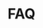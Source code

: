 ---
title: "FAQ"
heading: "Have a question?"
draft: false
_build:
  render: never

image: "images/bernie.png"

faq:
- title: "Who's bERNIE?"
  content: "Glad you asked. bERNIE is our random number generator that picks the winner each week. You can check the code on github [link] but here's the gist:
	
    <ol><li>Bernie checks the amount of SOL in the reward account</li>
  <li>He calculates each prize amount</li>
  <li>Then he takes the entire list of winSOL holders - naughty or nice - weighted by the amount of winSOL  they hold</li>
  <li>He then tosses the biggest dice you've ever seen to find which winSOL holder wins the prize</li>
<li>Once that prize is transferred, he repeats for each smaller prize</li></ol>
"
- title: "How can I verify prize payouts?"
  content: "Unlike most old gits, bErnie adores github, and will publish a report to his repo every time he sends out prizes. All transfers will be verifiable on chain."
- title: "Is this Safe?"
  content: "<p>Yes ser. At all times your SOL is held in an account managed by Solana Lab's Stake Pool Program, and is untouchable by our devs. At any time you can unstake or exchange your winSOL and receive your SOL back. You'll never get out less SOL than you put in.</p>
	
	<p>Due to the way the Solana stake pool program works, you may need to wait until the end of the epoch to receive all your SOL. We plan to setup a liquidity pool in the near future that will allow an 'instant unstake' for a small fee, just as you can at Marinade and other stake pools.</p>
"
- title: "Is this some kind of degen  casino?"
  content: "<p>Hell no. It is a fun game of chance, but you'll never make a loss in SOL terms. You can withdraw your SOL at any time.</p>
  <p>The only cost is opportunity cost - you could stake elsewhere for a guaranteed return, or stake here for the chance at an outsized one. You're not betting or risking anything, simply opting to give up your vanilla staking rewards to the pool for the chance of winning the pot.</p>
	
<p>Chances are - your governement may even offer the same thing! </p>
<p>In the UK they call it Premium Bonds, NZ offers 'Bonus Bonds', Ireland 'Prize Bonds' and in Scandinavia it's a 'Premieobligationer'. Only when the government do it the prizes come from a mind achingly dull fiat interest rate of 1%. On Solana staking rewards are 6x that, so your potential rewards are worth a lot more too.</p>"
- title: "So do I pay taxes on this?"
  content: "<p>We are not financial advisors! But in many countries, similar products  - or indeed winnings from lotteries or free prize draws - are treated as gifts or windfalls and are thus exempt from tax.</p><p>It's possible that in your jurisdiction winnings from winSOL are indeed tax free. But you really should ask your accountant, not some anons on the internet.</p>"
---